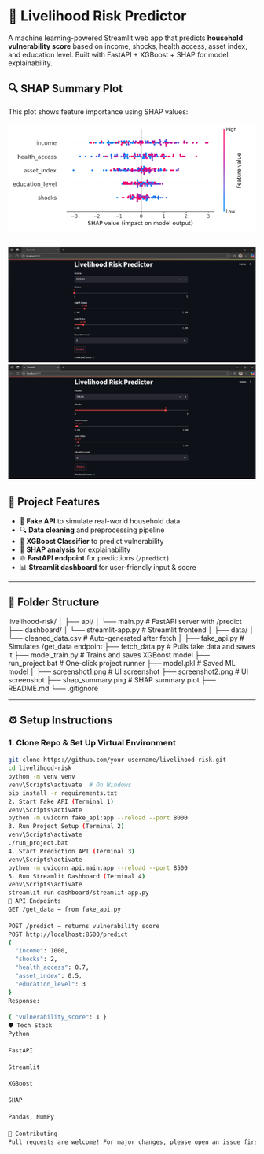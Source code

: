 # 🧠 Livelihood Risk Predictor

A machine learning-powered Streamlit web app that predicts **household vulnerability score** based on income, shocks, health access, asset index, and education level. Built with FastAPI + XGBoost + SHAP for model explainability.
## 🔍 SHAP Summary Plot

This plot shows feature importance using SHAP values:

![SHAP Summary](shap_summary.png)

![Livelihood Risk Predictor UI](screenshot1.png)
![Livelihood Risk Predictor UI](screenshot2.png)
---

## 🚀 Project Features

- 📡 **Fake API** to simulate real-world household data
- 🔍 **Data cleaning** and preprocessing pipeline
- 🎯 **XGBoost Classifier** to predict vulnerability
- 🔎 **SHAP analysis** for explainability
- 🌐 **FastAPI endpoint** for predictions (`/predict`)
- 📊 **Streamlit dashboard** for user-friendly input & score

---

## 📁 Folder Structure

livelihood-risk/
│
├── api/
│ └── main.py # FastAPI server with /predict
├── dashboard/
│ └── streamlit-app.py # Streamlit frontend
│
├── data/
│ └── cleaned_data.csv # Auto-generated after fetch
│
├── fake_api.py # Simulates /get_data endpoint
├── fetch_data.py # Pulls fake data and saves it
├── model_train.py # Trains and saves XGBoost model
├── run_project.bat # One-click project runner
├── model.pkl # Saved ML model
│
├── screenshot1.png # UI screenshot
├── screenshot2.png # UI screenshot
├── shap_summary.png # SHAP summary plot
├── README.md
└── .gitignore



---

## ⚙️ Setup Instructions

### 1. Clone Repo & Set Up Virtual Environment

```bash
git clone https://github.com/your-username/livelihood-risk.git
cd livelihood-risk
python -m venv venv
venv\Scripts\activate  # On Windows
pip install -r requirements.txt
2. Start Fake API (Terminal 1)
venv\Scripts\activate
python -m uvicorn fake_api:app --reload --port 8000
3. Run Project Setup (Terminal 2)
venv\Scripts\activate
./run_project.bat
4. Start Prediction API (Terminal 3)
venv\Scripts\activate
python -m uvicorn api.main:app --reload --port 8500
5. Run Streamlit Dashboard (Terminal 4)
venv\Scripts\activate
streamlit run dashboard/streamlit-app.py
📡 API Endpoints
GET /get_data → from fake_api.py

POST /predict → returns vulnerability score
POST http://localhost:8500/predict
{
  "income": 1000,
  "shocks": 2,
  "health_access": 0.7,
  "asset_index": 0.5,
  "education_level": 3
}
Response:

{ "vulnerability_score": 1 }
🛡️ Tech Stack
Python

FastAPI

Streamlit

XGBoost

SHAP

Pandas, NumPy

🤝 Contributing
Pull requests are welcome! For major changes, please open an issue first.
